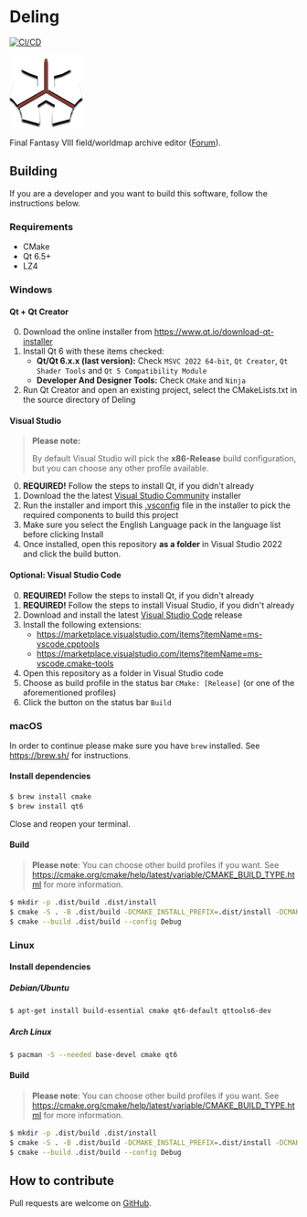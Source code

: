 # Deling

[![CI/CD](https://github.com/myst6re/deling/actions/workflows/build.yml/badge.svg)](https://github.com/myst6re/deling/actions/workflows/build.yml)

![Deling](src/qt/images/Deling.png)

Final Fantasy VIII field/worldmap archive editor ([Forum](https://forums.qhimm.com/index.php?topic=13050.0)).

## Building

If you are a developer and you want to build this software, follow the
instructions below.

### Requirements

 - CMake
 - Qt 6.5+
 - LZ4

### Windows

#### Qt + Qt Creator

0. Download the online installer from https://www.qt.io/download-qt-installer
1. Install Qt 6 with these items checked:
   - **Qt/Qt 6.x.x (last version):** Check `MSVC 2022 64-bit`, `Qt Creator`, `Qt Shader Tools` and `Qt 5 Compatibility Module`
   - **Developer And Designer Tools:** Check `CMake` and `Ninja`
2. Run Qt Creator and open an existing project, select the CMakeLists.txt in the source directory of Deling

#### Visual Studio

> **Please note:**
>
> By default Visual Studio will pick the **x86-Release** build configuration, but you can choose any other profile available.

0. **REQUIRED!** Follow the steps to install Qt, if you didn't already
1. Download the the latest [Visual Studio Community](https://visualstudio.microsoft.com/vs/community/) installer
2. Run the installer and import this [.vsconfig](.vsconfig) file in the installer to pick the required components to build this project
3. Make sure you select the English Language pack in the language list before clicking Install
4. Once installed, open this repository **as a folder** in Visual Studio 2022 and click the build button.

#### Optional: Visual Studio Code

0. **REQUIRED!** Follow the steps to install Qt, if you didn't already
1. **REQUIRED!** Follow the steps to install Visual Studio, if you didn't already
2. Download and install the latest [Visual Studio Code](https://code.visualstudio.com/) release
3. Install the following extensions:
   - https://marketplace.visualstudio.com/items?itemName=ms-vscode.cpptools
   - https://marketplace.visualstudio.com/items?itemName=ms-vscode.cmake-tools
4. Open this repository as a folder in Visual Studio code
5. Choose as build profile in the status bar `CMake: [Release]` (or one of the aforementioned profiles)
6. Click the button on the status bar `Build`

### macOS

In order to continue please make sure you have `brew` installed. See https://brew.sh/ for instructions.

#### Install dependencies
```sh
$ brew install cmake
$ brew install qt6
```
Close and reopen your terminal.

#### Build

> **Please note**: You can choose other build profiles if you want. See https://cmake.org/cmake/help/latest/variable/CMAKE_BUILD_TYPE.html for more information.

```sh
$ mkdir -p .dist/build .dist/install
$ cmake -S . -B .dist/build -DCMAKE_INSTALL_PREFIX=.dist/install -DCMAKE_BUILD_TYPE=Debug
$ cmake --build .dist/build --config Debug
```

### Linux

#### Install dependencies

##### Debian/Ubuntu
```sh
$ apt-get install build-essential cmake qt6-default qttools6-dev
```

##### Arch Linux
```sh
$ pacman -S --needed base-devel cmake qt6
```

#### Build

> **Please note**: You can choose other build profiles if you want. See https://cmake.org/cmake/help/latest/variable/CMAKE_BUILD_TYPE.html for more information.

```sh
$ mkdir -p .dist/build .dist/install
$ cmake -S . -B .dist/build -DCMAKE_INSTALL_PREFIX=.dist/install -DCMAKE_BUILD_TYPE=Debug
$ cmake --build .dist/build --config Debug
```

## How to contribute

Pull requests are welcome on [GitHub](https://github.com/myst6re/deling).

